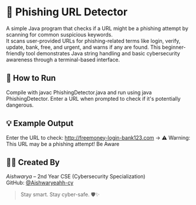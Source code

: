 # 🎣 Phishing URL Detector  
A simple Java program that checks if a URL might be a phishing attempt by scanning for common suspicious keywords.  
It scans user-provided URLs for phishing-related terms like login, verify, update, bank, free, and urgent, and warns if any are found. This beginner-friendly tool demonstrates Java string handling and basic cybersecurity awareness through a terminal-based interface.  
## 🚀 How to Run  
Compile with javac PhishingDetector.java and run using java PhishingDetector. Enter a URL when prompted to check if it's potentially dangerous.  
## 💡 Example Output  
Enter the URL to check: http://freemoney-login-bank123.com → ⚠️ Warning: This URL may be a phishing attempt! Be Aware  
## 👩‍💻 Created By  
*Aishwarya* – 2nd Year CSE (Cybersecurity Specialization)  
GitHub: [@Aishwaryeahh-cy](https://github.com/Aishwaryeahh-cy)  
> Stay smart. Stay cyber-safe. 🛡️✨